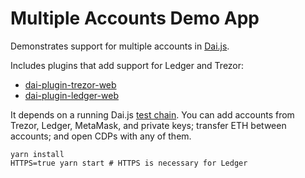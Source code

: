 # Multiple Accounts Demo App

Demonstrates support for multiple accounts in [Dai.js](daijs).

Includes plugins that add support for Ledger and Trezor:
- [dai-plugin-trezor-web](trezor-plugin)
- [dai-plugin-ledger-web](ledger-plugin)

It depends on a running Dai.js [test chain](testchain). You can add accounts
from Trezor, Ledger, MetaMask, and private keys; transfer ETH between accounts;
and open CDPs with any of them.

```shell
yarn install
HTTPS=true yarn start # HTTPS is necessary for Ledger
```

[daijs]: https://github.com/makerdao/dai.js
[testchain]: https://github.com/makerdao/dai.js/blob/dev/testchain/scripts/with-deployed-system
[trezor-plugin]: https://github.com/makerdao/dai-plugin-trezor-web
[ledger-plugin]: https://github.com/makerdao/dai-plugin-ledger-web
